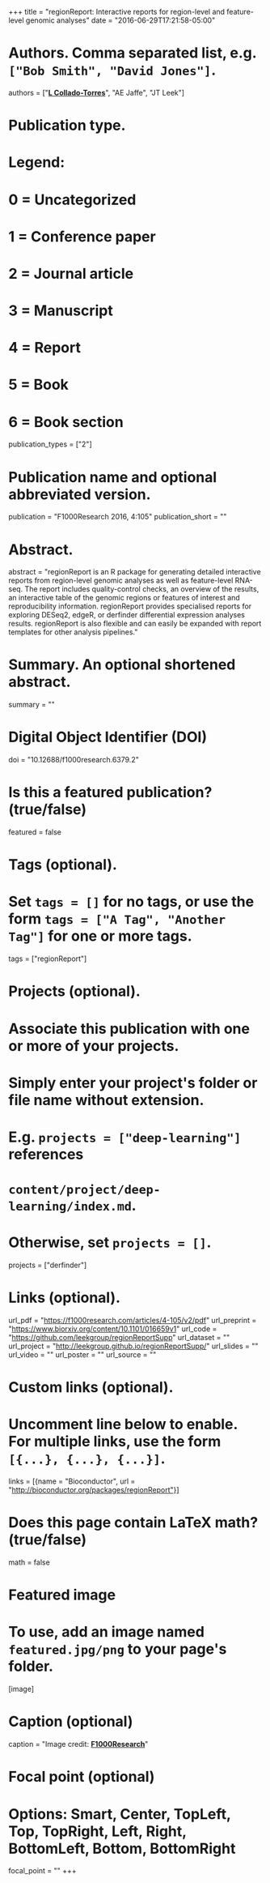 +++
title = "regionReport: Interactive reports for region-level and feature-level genomic analyses"
date = "2016-06-29T17:21:58-05:00"

# Authors. Comma separated list, e.g. `["Bob Smith", "David Jones"]`.
authors = ["[__L Collado-Torres__](/authors/admin)", "AE Jaffe", "JT Leek"]

# Publication type.
# Legend:
# 0 = Uncategorized
# 1 = Conference paper
# 2 = Journal article
# 3 = Manuscript
# 4 = Report
# 5 = Book
# 6 = Book section
publication_types = ["2"]

# Publication name and optional abbreviated version.
publication = "F1000Research 2016, 4:105"
publication_short = ""

# Abstract.
abstract = "regionReport is an R package for generating detailed interactive reports from region-level genomic analyses as well as feature-level RNA-seq. The report includes quality-control checks, an overview of the results, an interactive table of the genomic regions or features of interest and reproducibility information. regionReport provides specialised reports for exploring DESeq2, edgeR, or derfinder differential expression analyses results. regionReport is also flexible and can easily be expanded with report templates for other analysis pipelines."

# Summary. An optional shortened abstract.
summary = ""

# Digital Object Identifier (DOI)
doi = "10.12688/f1000research.6379.2"

# Is this a featured publication? (true/false)
featured = false

# Tags (optional).
#   Set `tags = []` for no tags, or use the form `tags = ["A Tag", "Another Tag"]` for one or more tags.
tags = ["regionReport"]

# Projects (optional).
#   Associate this publication with one or more of your projects.
#   Simply enter your project's folder or file name without extension.
#   E.g. `projects = ["deep-learning"]` references 
#   `content/project/deep-learning/index.md`.
#   Otherwise, set `projects = []`.
projects = ["derfinder"]

# Links (optional).
url_pdf = "https://f1000research.com/articles/4-105/v2/pdf"
url_preprint = "https://www.biorxiv.org/content/10.1101/016659v1"
url_code = "https://github.com/leekgroup/regionReportSupp"
url_dataset = ""
url_project = "http://leekgroup.github.io/regionReportSupp/"
url_slides = ""
url_video = ""
url_poster = ""
url_source = ""

# Custom links (optional).
#   Uncomment line below to enable. For multiple links, use the form `[{...}, {...}, {...}]`.
links = [{name = "Bioconductor", url = "http://bioconductor.org/packages/regionReport"}]

# Does this page contain LaTeX math? (true/false)
math = false

# Featured image
# To use, add an image named `featured.jpg/png` to your page's folder. 
[image]
  # Caption (optional)
  caption = "Image credit: [**F1000Research**](https://doi.org/10.12688/f1000research.6379.2)"

  # Focal point (optional)
  # Options: Smart, Center, TopLeft, Top, TopRight, Left, Right, BottomLeft, Bottom, BottomRight
  focal_point = ""
+++

<!-- More detail can easily be written here using *Markdown* and $\rm \LaTeX$ math code. -->
